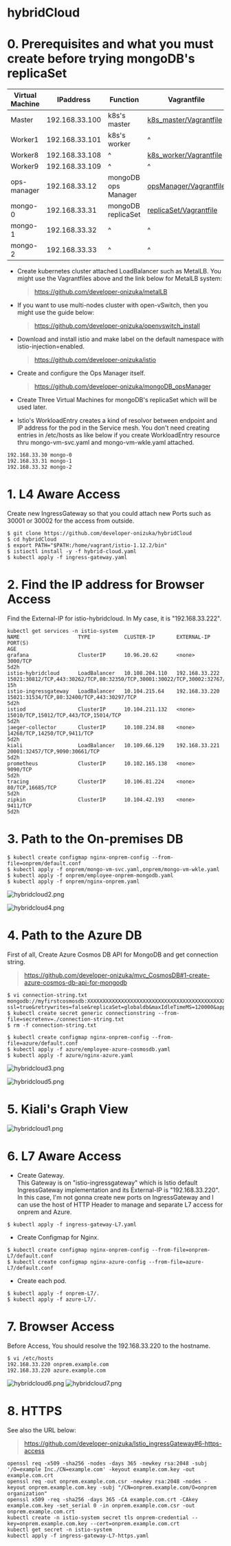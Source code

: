 # hybridCloud


# 0. Prerequisites and what you must create before trying mongoDB's replicaSet

| Virtual Machine | IPaddress | Function | Vagrantfile |
| --- | --- | --- | --- |
| Master | 192.168.33.100 | k8s's master | [k8s_master/Vagrantfile](https://github.com/developer-onizuka/mongoDB_replicaSet/blob/main/k8s_master/Vagrantfile) |
| Worker1 | 192.168.33.101 | k8s's worker | ^ |
| Worker8 | 192.168.33.108 | ^ | [k8s_worker/Vagrantfile](https://github.com/developer-onizuka/mongoDB_replicaSet/blob/main/k8s_worker/Vagrantfile) |
| Worker9 | 192.168.33.109 | ^ | ^ |
| ops-manager | 192.168.33.12 | mongoDB ops Manager | [opsManager/Vagrantfile](https://github.com/developer-onizuka/mongoDB_replicaSet/blob/main/opsManager/Vagrantfile) |
| mongo-0 | 192.168.33.31 | mongoDB replicaSet | [replicaSet/Vagrantfile](https://github.com/developer-onizuka/mongoDB_replicaSet/blob/main/replicaSet/Vagrantfile) |
| mongo-1 | 192.168.33.32 | ^ | ^ |
| mongo-2 | 192.168.33.33 | ^ | ^ |

- Create kubernetes cluster attached LoadBalancer such as MetalLB. You might use the Vagrantfiles above and the link below for MetalLB system:
  > https://github.com/developer-onizuka/metalLB

- If you want to use multi-nodes cluster with open-vSwitch, then you might use the guide below:
  > https://github.com/developer-onizuka/openvswitch_install

- Download and install istio and make label on the default namespace with istio-injection=enabled.
  > https://github.com/developer-onizuka/istio

- Create and configure the Ops Manager itself. 
  > https://github.com/developer-onizuka/mongoDB_opsManager

- Create Three Virtual Machines for mongoDB's replicaSet which will be used later. 

- Istio's WorkloadEntry creates a kind of resolvor between endpoint and IP address for the pod in the Service mesh. You don't need creating entries in /etc/hosts as like below if you create WorkloadEntry resource thru mongo-vm-svc.yaml and mongo-vm-wkle.yaml attached.
```
192.168.33.30 mongo-0
192.168.33.31 mongo-1
192.168.33.32 mongo-2
```

# 1. L4 Aware Access
Create new IngressGateway so that you could attach new Ports such as 30001 or 30002 for the access from outside.
```
$ git clone https://github.com/developer-onizuka/hybridCloud
$ cd hybridCloud
$ export PATH="$PATH:/home/vagrant/istio-1.12.2/bin"
$ istioctl install -y -f hybrid-cloud.yaml
$ kubectl apply -f ingress-gateway.yaml
```

# 2. Find the IP address for Browser Access

Find the External-IP for istio-hybridcloud. In My case, it is "192.168.33.222".
```
kubectl get services -n istio-system 
NAME                   TYPE           CLUSTER-IP       EXTERNAL-IP      PORT(S)                                                                      AGE
grafana                ClusterIP      10.96.20.62      <none>           3000/TCP                                                                     5d2h
istio-hybridcloud      LoadBalancer   10.108.204.110   192.168.33.222   15021:30812/TCP,443:30262/TCP,80:32350/TCP,30001:30022/TCP,30002:32767/TCP   15h
istio-ingressgateway   LoadBalancer   10.104.215.64    192.168.33.220   15021:31534/TCP,80:32400/TCP,443:30297/TCP                                   5d2h
istiod                 ClusterIP      10.104.211.132   <none>           15010/TCP,15012/TCP,443/TCP,15014/TCP                                        5d2h
jaeger-collector       ClusterIP      10.108.234.88    <none>           14268/TCP,14250/TCP,9411/TCP                                                 5d2h
kiali                  LoadBalancer   10.109.66.129    192.168.33.221   20001:32457/TCP,9090:30661/TCP                                               5d2h
prometheus             ClusterIP      10.102.165.138   <none>           9090/TCP                                                                     5d2h
tracing                ClusterIP      10.106.81.224    <none>           80/TCP,16685/TCP                                                             5d2h
zipkin                 ClusterIP      10.104.42.193    <none>           9411/TCP                                                                     5d2h
```

# 3. Path to the On-premises DB

```
$ kubectl create configmap nginx-onprem-config --from-file=onprem/default.conf
$ kubectl apply -f onprem/mongo-vm-svc.yaml,onprem/mongo-vm-wkle.yaml
$ kubectl apply -f onprem/employee-onprem-mongodb.yaml
$ kubectl apply -f onprem/nginx-onprem.yaml
```
![hybridcloud2.png](https://github.com/developer-onizuka/hybridCloud/blob/main/hybridcloud2.png)

![hybridcloud4.png](https://github.com/developer-onizuka/hybridCloud/blob/main/hybridcloud4.png)


# 4. Path to the Azure DB
First of all, Create Azure Cosmos DB API for MongoDB and get connection string.
> https://github.com/developer-onizuka/mvc_CosmosDB#1-create-azure-cosmos-db-api-for-mongodb

```
$ vi connection-string.txt 
mongodb://myfirstcosmosdb:XXXXXXXXXXXXXXXXXXXXXXXXXXXXXXXXXXXXXXXXXXXXXXXXXXXXXXXXXXXXXXXXXXXXXXXXXXXXXXXXXXXXXX==@myfirstcosmosdb.mongo.cosmos.azure.com:10255/?ssl=true&retrywrites=false&replicaSet=globaldb&maxIdleTimeMS=120000&appName=@myfirstcosmosdb@
$ kubectl create secret generic connectionstring --from-file=secretenv=./connection-string.txt
$ rm -f connection-string.txt
```
```
$ kubectl create configmap nginx-onprem-config --from-file=azure/default.conf
$ kubectl apply -f azure/employee-azure-cosmosdb.yaml
$ kubectl apply -f azure/nginx-azure.yaml
```

![hybridcloud3.png](https://github.com/developer-onizuka/hybridCloud/blob/main/hybridcloud3.png)

![hybridcloud5.png](https://github.com/developer-onizuka/hybridCloud/blob/main/hybridcloud5.png)

# 5. Kiali's Graph View
![hybridcloud1.png](https://github.com/developer-onizuka/hybridCloud/blob/main/hybridcloud1.png)


# 6. L7 Aware Access
- Create Gateway.<br>
This Gateway is on "istio-ingressgateway" which is Istio default IngressGateway implementation and its External-IP is "192.168.33.220".<br>
In this case, I'm not gonna create new ports on IngressGateway and I can use the host of HTTP Header to manage and separate L7 access for onprem and Azure.
```
$ kubectl apply -f ingress-gateway-L7.yaml
```

- Create Configmap for Nginx.
```
$ kubectl create configmap nginx-onprem-config --from-file=onprem-L7/default.conf
$ kubectl create configmap nginx-azure-config --from-file=azure-L7/default.conf
```

- Create each pod.
```
$ kubectl apply -f onprem-L7/.
$ kubectl apply -f azure-L7/.
```

# 7. Browser Access
Before Access, You should resolve the 192.168.33.220 to the hostname.
```
$ vi /etc/hosts
192.168.33.220 onprem.example.com
192.168.33.220 azure.example.com
```

![hybridcloud6.png](https://github.com/developer-onizuka/hybridCloud/blob/main/hybridcloud6.png)
![hybridcloud7.png](https://github.com/developer-onizuka/hybridCloud/blob/main/hybridcloud7.png)

# 8. HTTPS
See also the URL below:
> https://github.com/developer-onizuka/Istio_ingressGateway#6-https-access
```
openssl req -x509 -sha256 -nodes -days 365 -newkey rsa:2048 -subj '/O=example Inc./CN=example.com' -keyout example.com.key -out example.com.crt
openssl req -out onprem.example.com.csr -newkey rsa:2048 -nodes -keyout onprem.example.com.key -subj "/CN=onprem.example.com/O=onprem organization"
openssl x509 -req -sha256 -days 365 -CA example.com.crt -CAkey example.com.key -set_serial 0 -in onprem.example.com.csr -out onprem.example.com.crt
kubectl create -n istio-system secret tls onprem-credential --key=onprem.example.com.key --cert=onprem.example.com.crt
kubectl get secret -n istio-system 
kubectl apply -f ingress-gateway-L7-https.yaml 
```
